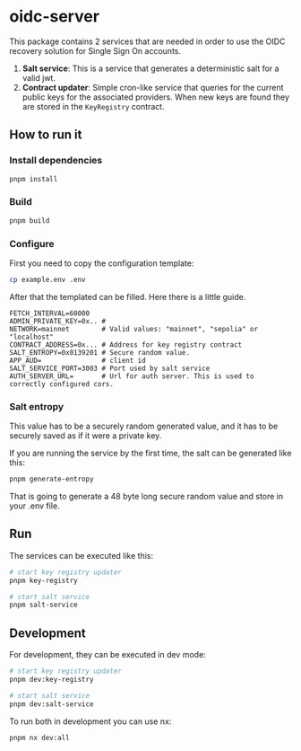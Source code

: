 # oidc-server

This package contains 2 services that are needed in order to use the OIDC
recovery solution for Single Sign On accounts.

1. **Salt service**: This is a service that generates a deterministic salt for a
   valid jwt.
2. **Contract updater**: Simple cron-like service that queries for the current
   public keys for the associated providers. When new keys are found they are
   stored in the `KeyRegistry` contract.

## How to run it

### Install dependencies

```bash
pnpm install
```

### Build

```bash
pnpm build
```

### Configure

First you need to copy the configuration template:

```bash
cp example.env .env
```

After that the templated can be filled. Here there is a little guide.

```dotenv
FETCH_INTERVAL=60000
ADMIN_PRIVATE_KEY=0x.. #
NETWORK=mainnet        # Valid values: "mainnet", "sepolia" or "localhost"
CONTRACT_ADDRESS=0x... # Address for key registry contract
SALT_ENTROPY=0x0139201 # Secure random value.
APP_AUD=               # client id
SALT_SERVICE_PORT=3003 # Port used by salt service
AUTH_SERVER_URL=       # Url for auth server. This is used to correctly configured cors. 
```

### Salt entropy

This value has to be a securely random generated value, and it has to be
securely saved as if it were a private key.

If you are running the service by the first time, the salt can be generated
like this:

``` bash
pnpm generate-entropy
```

That is going to generate a 48 byte long secure random value and store in your
.env file.

## Run

The services can be executed like this:

``` bash
# start key registry updater
pnpm key-registry

# start salt service
pnpm salt-service
```

## Development

For development, they can be executed
in dev mode:

```bash
# start key registry updater
pnpm dev:key-registry

# start salt service
pnpm dev:salt-service
```

To run both in development you can use nx:

``` bash
pnpm nx dev:all
```
